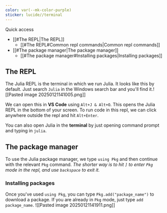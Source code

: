 ```yaml
---
color: var(--mk-color-purple)
sticker: lucide//terminal
---
```

Quick access
- [[#The REPL|The REPL]]
	- [[#The REPL#Common repl commands|Common repl commands]]
- [[#The package manager|The package manager]]
	- [[#The package manager#Installing packages|Installing packages]]

## The REPL
The Julia REPL is the terminal in which we run Julia. It looks like this by default. Just search `Julia` in the Windows search bar and you'll find it.![[Pasted image 20250121141005.png]]

We can open this in **VS Code** using `Alt+J & Alt+O`. This opens the Julia REPL in the bottom of your screen. To run code in this repl, we can click anywhere outside the repl and hit `Alt+Enter`.

You can also open Julia in the **terminal** by just opening command prompt and typing in `julia`.

## The package manager
To use the Julia package manager, we type `using Pkg` and then continue with the relevant `Pkg` command. *The shorter way is to hit `]` to enter `Pkg` mode in the repl, and use `backspace` to exit it.* 

### Installing packages
Once you've used `using Pkg`, you can type `Pkg.add("package_name")` to download a package. If you are already in `Pkg` mode, just type `add package_name`.
![[Pasted image 20250121141911.png]]